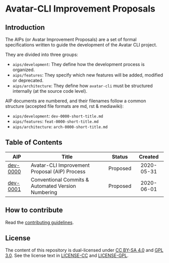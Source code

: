 # Avatar-CLI Improvement Proposals

## Introduction

The AIPs (or Avatar Improvement Proposals) are a set of formal specifications
written to guide the development of the Avatar CLI project.

They are divided into three groups:
  - `aips/development`:
    They define how the development process is organized.
  - `aips/features`:
    They specify which new features will be added, modified or deprecated.
  - `aips/architecture`:
    They define how `avatar-cli` must be structured internally (at the source
    code level).

AIP documents are numbered, and their filenames follow a common structure
(accepted file formats are md, rst & mediawiki):
  - `aips/development`: `dev-0000-short-title.md`
  - `aips/features`: `feat-0000-short-title.md`
  - `aips/architecture`: `arch-0000-short-title.md`

## Table of Contents

| AIP | Title | Status | Created |
|---|---|:---:|:---:|
|[dev-0000](aips/development/dev-0000-aips.md)|Avatar-CLI Improvement Proposal (AIP) Process|Proposed|2020-05-31|
|[dev-0001](aips/aips/development/dev-0001-automated-version-numbering.md)|Conventional Commits & Automated Version Numbering|Proposed|2020-06-01|

## How to contribute

Read the [contributing guidelines](CONTRIBUTING.md).

## License

The content of this repository is dual-licensed under
[CC BY-SA 4.0](https://creativecommons.org/licenses/by-sa/4.0/) and
[GPL 3.0](https://www.gnu.org/licenses/gpl-3.0.en.html). See the license text in
[LICENSE-CC](LICENSE-CC) and [LICENSE-GPL](LICENSE).
